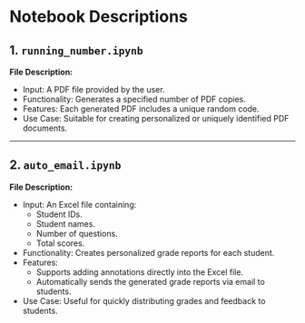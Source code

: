 # Notebook Descriptions

## 1. `running_number.ipynb`
**File Description:**
- Input: A PDF file provided by the user.
- Functionality: Generates a specified number of PDF copies.
- Features: Each generated PDF includes a unique random code.
- Use Case: Suitable for creating personalized or uniquely identified PDF documents.

---

## 2. `auto_email.ipynb`
**File Description:**
- Input: An Excel file containing:
  - Student IDs.
  - Student names.
  - Number of questions.
  - Total scores.
- Functionality: Creates personalized grade reports for each student.
- Features:
  - Supports adding annotations directly into the Excel file.
  - Automatically sends the generated grade reports via email to students.
- Use Case: Useful for quickly distributing grades and feedback to students.
